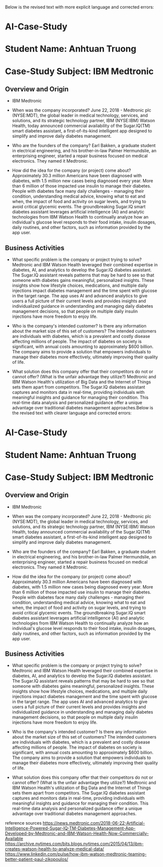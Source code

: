 Below is the revised text with more explicit language and corrected errors:

# AI-Case-Study
# Student Name: Anhtuan Truong
# Case-Study Subject: IBM Medtronic

## Overview and Origin

* IBM Medtronic

* When was the company incorporated?
June 22, 2018 - Medtronic plc (NYSE:MDT), the global leader in medical technology, services, and solutions, and its strategic technology partner, IBM (NYSE:IBM) Watson Health, today announced commercial availability of the Sugar.IQ(TM) smart diabetes assistant, a first-of-its-kind intelligent app designed to simplify and improve daily diabetes management.

* Who are the founders of the company?
Earl Bakken, a graduate student in electrical engineering, and his brother-in-law Palmer Hermundslie, an enterprising engineer, started a repair business focused on medical electronics. They named it Medtronic.

* How did the idea for the company (or project) come about?
Approximately 30.3 million Americans have been diagnosed with diabetes, with 1.5 million new cases being diagnosed every year. More than 6 million of those impacted use insulin to manage their diabetes. People with diabetes face many daily challenges - managing their condition, understanding medical advice, knowing what to eat and when, the impact of food and activity on sugar levels, and trying to avoid critical glycemic events. The groundbreaking Sugar.IQ smart diabetes assistant leverages artificial intelligence (AI) and analytic technologies from IBM Watson Health to continually analyze how an individual's glucose level responds to their food intake, insulin dosages, daily routines, and other factors, such as information provided by the app user.

## Business Activities

* What specific problem is the company or project trying to solve?
Medtronic and IBM Watson Health leveraged their combined expertise in diabetes, AI, and analytics to develop the Sugar.IQ diabetes assistant. The Sugar.IQ assistant reveals patterns that may be hard to see so that someone with diabetes gains meaningful, personalized insights. These insights show how lifestyle choices, medications, and multiple daily injections impact diabetes management and the time spent with glucose in the target range. The app uses AI and advanced analytics to give users a full picture of their current levels and provides insights and individualized guidance in understanding and managing daily diabetes management decisions, so that people on multiple daily insulin injections have more freedom to enjoy life.

* Who is the company's intended customer? Is there any information about the market size of this set of customers?
The intended customers are individuals with diabetes, which is a prevalent and costly disease affecting millions of people. The impact of diabetes on society is significant, with annual costs amounting to approximately $600 billion. The company aims to provide a solution that empowers individuals to manage their diabetes more effectively, ultimately improving their quality of life.

* What solution does this company offer that their competitors do not or cannot offer? (What is the unfair advantage they utilize?)
Medtronic and IBM Watson Health's utilization of Big Data and the Internet of Things sets them apart from competitors. The Sugar.IQ diabetes assistant captures and monitors data in real-time, providing individuals with meaningful insights and guidance for managing their condition. This real-time data analysis and personalized guidance offer a unique advantage over traditional diabetes management approaches.Below is the revised text with clearer language and corrected errors:

# AI-Case-Study
# Student Name: Anhtuan Truong
# Case-Study Subject: IBM Medtronic

## Overview and Origin

* IBM Medtronic

* When was the company incorporated?
June 22, 2018 - Medtronic plc (NYSE:MDT), the global leader in medical technology, services, and solutions, and its strategic technology partner, IBM (NYSE:IBM) Watson Health, today announced commercial availability of the Sugar.IQ(TM) smart diabetes assistant, a first-of-its-kind intelligent app designed to simplify and improve daily diabetes management.

* Who are the founders of the company?
Earl Bakken, a graduate student in electrical engineering, and his brother-in-law Palmer Hermundslie, an enterprising engineer, started a repair business focused on medical electronics. They named it Medtronic.

* How did the idea for the company (or project) come about?
Approximately 30.3 million Americans have been diagnosed with diabetes, with 1.5 million new cases being diagnosed every year. More than 6 million of those impacted use insulin to manage their diabetes. People with diabetes face many daily challenges - managing their condition, understanding medical advice, knowing what to eat and when, the impact of food and activity on sugar levels, and trying to avoid critical glycemic events. The groundbreaking Sugar.IQ smart diabetes assistant leverages artificial intelligence (AI) and analytic technologies from IBM Watson Health to continually analyze how an individual's glucose level responds to their food intake, insulin dosages, daily routines, and other factors, such as information provided by the app user.

## Business Activities

* What specific problem is the company or project trying to solve?
Medtronic and IBM Watson Health leveraged their combined expertise in diabetes, AI, and analytics to develop the Sugar.IQ diabetes assistant. The Sugar.IQ assistant reveals patterns that may be hard to see so that someone with diabetes gains meaningful, personalized insights. These insights show how lifestyle choices, medications, and multiple daily injections impact diabetes management and the time spent with glucose in the target range. The app uses AI and advanced analytics to give users a full picture of their current levels and provides insights and individualized guidance in understanding and managing daily diabetes management decisions, so that people on multiple daily insulin injections have more freedom to enjoy life.

* Who is the company's intended customer? Is there any information about the market size of this set of customers?
The intended customers are individuals with diabetes, which is a prevalent and costly disease affecting millions of people. The impact of diabetes on society is significant, with annual costs amounting to approximately $600 billion. The company aims to provide a solution that empowers individuals to manage their diabetes more effectively, ultimately improving their quality of life.

* What solution does this company offer that their competitors do not or cannot offer? (What is the unfair advantage they utilize?)
Medtronic and IBM Watson Health's utilization of Big Data and the Internet of Things sets them apart from competitors. The Sugar.IQ diabetes assistant captures and monitors data in real-time, providing individuals with meaningful insights and guidance for managing their condition. This real-time data analysis and personalized guidance offer a unique advantage over traditional diabetes management approaches.

reference sources
https://news.medtronic.com/2018-06-22-Artificial-Intelligence-Powered-Sugar-IQ-TM-Diabetes-Management-App-Developed-by-Medtronic-and-IBM-Watson-Health-Now-Commercially-Available
https://archive.nytimes.com/bits.blogs.nytimes.com/2015/04/13/ibm-creates-watson-health-to-analyze-medical-data/
https://www.linkedin.com/pulse/how-ibm-watson-medtronic-teaming-better-patient-paul-zikopoulos/
